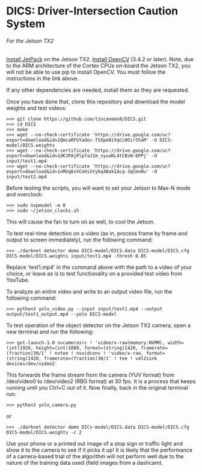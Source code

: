 # DICS: Driver-Intersection Caution System
###### For the Jetson TX2

[Install JetPack](https://developer.nvidia.com/embedded/jetpack) on the Jetson TX2. [Install OpenCV](https://www.hackster.io/wilson-wang/jetson-tx2-tensorflow-opencv-keras-install-b74e40) (3.4.2 or later). Note, due to the ARM architecture of the Cortex CPUs on-board the Jetson TX2, you will not be able to use pip to install OpenCV. You must follow the instructions in the link above.

If any other dependencies are needed, install them as they are requested.

Once you have done that, clone this repository and download the model weights and test videos:
```
>>> git clone https://github.com/tincanman8/DICS.git
>>> cd DICS
>>> make
>>> wget --no-check-certificate 'https://drive.google.com/uc?export=download&id=1QmcaRFGYadec-TSXpe8iVqCc0Oir55aM' -O DICS-model/DICS.weights
>>> wget --no-check-certificate 'https://drive.google.com/uc?export=download&id=1dKJPAjPlpfaJ1m_syuaKL4tCBsN-6PPj' -O input/test1.mp4
>>> wget --no-check-certificate 'https://drive.google.com/uc?export=download&id=1nMUq6vVCmXsSYykq4BakIAcq-3qCmnHu' -O input/test2.mp4
```


Before testing the scripts, you will want to set your Jetson to Max-N mode and overclock:
```
>>> sudo nvpmodel -m 0
>>> sudo ~/jetson_clocks.sh
```
This will cause the fan to turn on as well, to cool the Jetson.


To test real-time detection on a video (as in, process frame by frame and output to screen immediately), run the following command:
```
>>> ./darknet detector demo DICS-model/DICS.data DICS-model/DICS.cfg DICS-model/DICS.weights input/test1.mp4 -thresh 0.85
```
Replace 'test1.mp4' in the command above with the path to a video of your choice, or leave as is to test functionality on a provided test video from YouTube.


To analyze an entire video and write to an output video file, run the following command:
```
>>> python3 yolo_video.py --input input/test1.mp4 --output output/test1_output.mp4 --yolo DICS-model
```


To test operation of the object detector on the Jetson TX2 camera, open a new terminal and run the following:
```
>>> gst-launch-1.0 nvcamerasrc ! 'video/x-raw(memory:NVMM), width=(int)1920, height=(int)1080, format=(string)I420, framerate=(fraction)30/1' ! nvtee ! nvvidconv ! 'video/x-raw, format=(string)I420, framerate=(fraction)30/1' ! tee ! v4l2sink device=/dev/video2
```
This forwards the frame stream from the camera (YUV format) from /dev/video0 to /dev/video2 (RBG format) at 30 fps. It is a process that keeps running until you Ctrl+C out of it.
Now finally, back in the original terminal run:
```
>>> python3 yolo_camera.py
```
or
```
>>> ./darknet detector demo DICs-model/DICS.data DICS-model/DICS.cfg DICS-model/DICS.weights -c 2
```
Use your phone or a printed out image of a stop sign or traffic light and show it to the camera to see if it picks it up!
It is likely that the performance of a camera-based trial of the algorithm will not perform well due to the nature of the training data used (field images from a dashcam).
